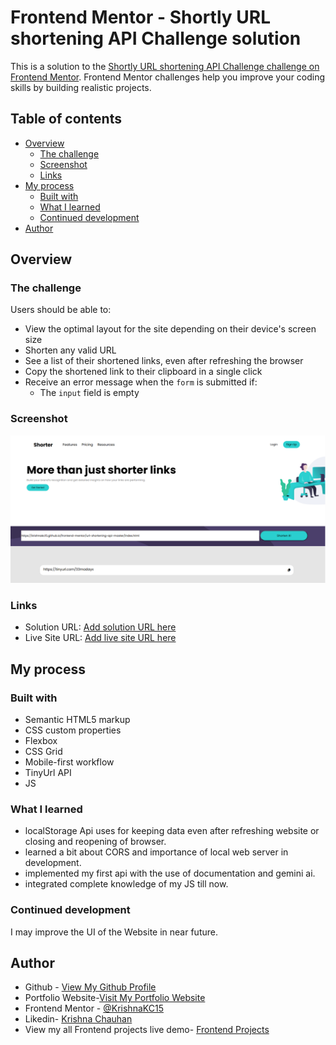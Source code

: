 # Frontend Mentor - Shortly URL shortening API Challenge solution

This is a solution to the [Shortly URL shortening API Challenge challenge on Frontend Mentor](https://www.frontendmentor.io/challenges/url-shortening-api-landing-page-2ce3ob-G). Frontend Mentor challenges help you improve your coding skills by building realistic projects. 

## Table of contents

- [Overview](#overview)
  - [The challenge](#the-challenge)
  - [Screenshot](#screenshot)
  - [Links](#links)
- [My process](#my-process)
  - [Built with](#built-with)
  - [What I learned](#what-i-learned)
  - [Continued development](#continued-development)
- [Author](#author)


## Overview

### The challenge

Users should be able to:

- View the optimal layout for the site depending on their device's screen size
- Shorten any valid URL
- See a list of their shortened links, even after refreshing the browser
- Copy the shortened link to their clipboard in a single click
- Receive an error message when the `form` is submitted if:
  - The `input` field is empty

### Screenshot

![](./preview.png)


### Links

- Solution URL: [Add solution URL here](https://github.com/KrishnaKC15/frontend-mentor/tree/main/url-shortening-api-master)
- Live Site URL: [Add live site URL here](https://krishnakc15.github.io/frontend-mentor/url-shortening-api-master/index.html)

## My process

### Built with

- Semantic HTML5 markup
- CSS custom properties
- Flexbox
- CSS Grid
- Mobile-first workflow
- TinyUrl API
- JS

### What I learned

- localStorage Api uses for keeping data even after refreshing website or closing and reopening of browser.
- learned a bit about CORS and importance of local web server in development.
- implemented my first api with the use of documentation and gemini ai.
- integrated complete knowledge of my JS till now.

### Continued development

I may improve the UI of the Website in near future.


## Author
- Github - [View My Github Profile](https://github.com/KrishnaKC15)
- Portfolio Website-[Visit My Portfolio Website](https://krishnakc15.github.io/Portfolio/)
- Frontend Mentor - [@KrishnaKC15](https://www.frontendmentor.io/profile/KrishnaKC15)
- Likedin- [Krishna Chauhan](https://www.linkedin.com/in/krishna-chauhan-1672b8345/)
- View my all Frontend projects live demo- [Frontend Projects](https://krishnakc15.github.io/frontend-mentor/)
